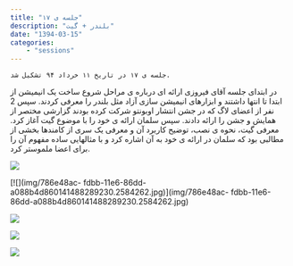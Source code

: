 ```yaml
---
title: "جلسه ی ۱۷"
description: "بلندر + گیت"
date: "1394-03-15"
categories:
    - "sessions"
---
```

    جلسه ی ۱۷ در تاریخ ۱۱ خرداد ۹۴ تشکیل شد.

در ابتدای جلسه آقای فیروزی ارائه ای درباره ی مراحل شروع ساخت یک انیمیشن از
ابتدا تا انتها داشتند و ابزارهای انیمیشن سازی آزاد مثل بلندر را معرفی کردند.
سپس 2 نفر از اعضای لاگ که در جشن انتشار اوبونتو شرکت کرده بودند گزارشی مختصر
از همایش و جشن را ارائه دادند. سپس سلمان ارائه ی خود را با موضوع گیت آغاز کرد.
معرفی گیت، نحوه ی نصب، توضیح کاربرد آن و معرفی یک سری از کامندها بخشی از
مطالبی بود که سلمان در ارائه ی خود به آن اشاره کرد و با مثالهایی ساده مفهوم آن
را برای اعضا ملموستر کرد.

[![](../../img/786e4532-fdbb-11e6-86dd-a088b4d860141488289230.2583559.jpg)](img/786e4532-fdbb-11e6-86dd-a088b4d860141488289230.2583559.jpg)

[![](img/786e48ac-
fdbb-11e6-86dd-a088b4d860141488289230.2584262.jpg)](img/786e48ac-
fdbb-11e6-86dd-a088b4d860141488289230.2584262.jpg)

[![](../../img/786e4af0-fdbb-11e6-86dd-a088b4d860141488289230.2584805.jpg)](img/786e4af0-fdbb-11e6-86dd-a088b4d860141488289230.2584805.jpg)



[![](../../img/786e4cf8-fdbb-11e6-86dd-a088b4d860141488289230.2585323.jpg)](img/786e4cf8-fdbb-11e6-86dd-a088b4d860141488289230.2585323.jpg)

[![](../../img/786e4f00-fdbb-11e6-86dd-a088b4d860141488289230.2585828.jpg)](img/786e4f00-fdbb-11e6-86dd-a088b4d860141488289230.2585828.jpg)
